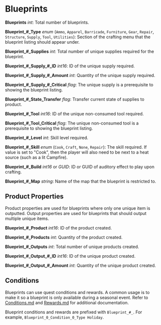 Blueprints
==========

**Blueprints** *int*: Total number of blueprints.

**Blueprint\_#\_Type** *enum* (`Ammo`, `Apparel`, `Barricade`, `Furniture`, `Gear`, `Repair`, `Structure`, `Supply`, `Tool`, `Utilities`): Section of the crafting menu that the blueprint listing should appear under.

**Blueprint\_#\_Supplies** *int*: Total number of unique supplies required for the blueprint.

**Blueprint\_#\_Supply\_#\_ID** *int16*: ID of the unique supply required.

**Blueprint\_#\_Supply\_#\_Amount** *int*: Quantity of the unique supply required.

**Blueprint\_#\_Supply\_#\_Critical** *flag*: The unique supply is a prerequisite to showing the blueprint listing.

**Blueprint\_#\_State\_Transfer** *flag*: Transfer current state of supplies to product.

**Blueprint\_#\_Tool** *int16*: ID of the unique non-consumed tool required.

**Blueprint\_#\_Tool_Critical** *flag*: The unique non-consumed tool is a prerequisite to showing the blueprint listing.

**Blueprint\_#\_Level** *int*: Skill level required.

**Blueprint\_#\_Skill** *enum* (`Cook`, `Craft`, `None`, `Repair`): The skill required. If value is set to "Cook", then the player will also need to be next to a heat source (such as a lit Campfire).

**Blueprint\_#\_Build** *int16* or *GUID*: ID or GUID of auditory effect to play upon crafting.

**Blueprint\_#\_Map** *string*: Name of the map that the blueprint is restricted to.

Product Properties
------------------

Product properties are used for blueprints where only one unique item is outputted.  Output properties are used for blueprints that should output multiple unique items.

**Blueprint\_#\_Product** *int16*: ID of the product created.

**Blueprint\_#\_Products** *int*: Quantity of the product created.

**Blueprint\_#\_Outputs** *int*: Total number of unique products created.

**Blueprint\_#\_Output\_#\_ID** *int16*: ID of the unique product created.

**Blueprint\_#\_Output\_#\_Amount** *int*: Quantity of the unique product created.

Conditions
----------

Blueprints can use quest conditions and rewards. A common usage is to make it so a blueprint is only available during a seasonal event. Refer to [Conditions.md](/NPCAsset/Conditions.md) and [Rewards.md](/NPCAsset/Rewards.md) for additional documentation.

Blueprint conditions and rewards are prefixed with `Blueprint_#_`. For example, `Blueprint_0_Condition_0_Type Holiday`.
